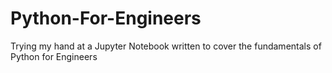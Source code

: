 # Python-For-Engineers
Trying my hand at a Jupyter Notebook written to cover the fundamentals of Python for Engineers
